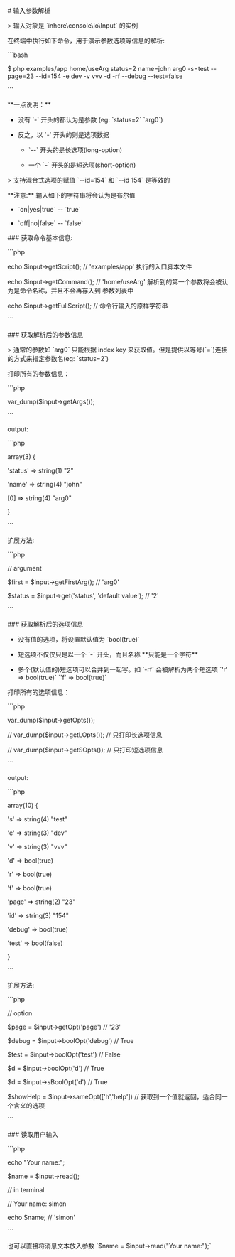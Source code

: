 \# 输入参数解析

&gt; 输入对象是 \`inhere\console\io\Input\` 的实例

在终端中执行如下命令，用于演示参数选项等信息的解析:

\`\`\`bash

$ php examples/app home/useArg status=2 name=john arg0 -s=test --page=23 --id=154 -e dev -v vvv -d -rf --debug --test=false

\`\`\`

\*\*一点说明：\*\*

* 没有 \`-\` 开头的都认为是参数 \(eg: \`status=2\` \`arg0\`\)

* 反之，以 \`-\` 开头的则是选项数据

  * \`--\` 开头的是长选项\(long-option\)

  * 一个 \`-\` 开头的是短选项\(short-option\)

&gt; 支持混合式选项的赋值 \`--id=154\` 和 \`--id 154\` 是等效的

\*\*注意:\*\* 输入如下的字符串将会认为是布尔值

* \`on\|yes\|true\` -- \`true\`

* \`off\|no\|false\` -- \`false\`

\#\#\# 获取命令基本信息:

\`\`\`php

echo $input-&gt;getScript\(\);   // 'examples/app' 执行的入口脚本文件

echo $input-&gt;getCommand\(\); // 'home/useArg' 解析到的第一个参数将会被认为是命令名称，并且不会再存入到 参数列表中

echo $input-&gt;getFullScript\(\); // 命令行输入的原样字符串

\`\`\`

\#\#\# 获取解析后的参数信息

&gt; 通常的参数如 \`arg0\` 只能根据 index key 来获取值。但是提供以等号\(\`=\`\)连接的方式来指定参数名\(eg: \`status=2\`\)

打印所有的参数信息：

\`\`\`php

var\_dump\($input-&gt;getArgs\(\)\);

\`\`\`

output:

\`\`\`php

array\(3\) {

'status' =&gt; string\(1\) "2"

'name' =&gt; string\(4\) "john"

\[0\] =&gt; string\(4\) "arg0"

}

\`\`\`

扩展方法:

\`\`\`php

// argument

$first = $input-&gt;getFirstArg\(\); // 'arg0'

$status = $input-&gt;get\('status', 'default value'\); // '2'

\`\`\`

\#\#\# 获取解析后的选项信息

* 没有值的选项，将设置默认值为 \`bool\(true\)\`

* 短选项不仅仅只是以一个 \`-\` 开头，而且名称 \*\*只能是一个字符\*\*

* 多个\(默认值的\)短选项可以合并到一起写。如 \`-rf\` 会被解析为两个短选项 \`'r' =&gt; bool\(true\)\` \`'f' =&gt; bool\(true\)\`

打印所有的选项信息：

\`\`\`php

var\_dump\($input-&gt;getOpts\(\)\);

// var\_dump\($input-&gt;getLOpts\(\)\); // 只打印长选项信息

// var\_dump\($input-&gt;getSOpts\(\)\); // 只打印短选项信息

\`\`\`

output:

\`\`\`php

array\(10\) {

's' =&gt; string\(4\) "test"

'e' =&gt; string\(3\) "dev"

'v' =&gt; string\(3\) "vvv"

'd' =&gt; bool\(true\)

'r' =&gt; bool\(true\)

'f' =&gt; bool\(true\)

'page' =&gt; string\(2\) "23"

'id' =&gt;   string\(3\) "154"

'debug' =&gt; bool\(true\)

'test' =&gt; bool\(false\)

}

\`\`\`

扩展方法:

\`\`\`php

// option

$page = $input-&gt;getOpt\('page'\) // '23'

$debug = $input-&gt;boolOpt\('debug'\) // True

$test = $input-&gt;boolOpt\('test'\) // False

$d = $input-&gt;boolOpt\('d'\) // True

$d = $input-&gt;sBoolOpt\('d'\) // True

$showHelp = $input-&gt;sameOpt\(\['h','help'\]\) // 获取到一个值就返回，适合同一个含义的选项

\`\`\`

\#\#\# 读取用户输入

\`\`\`php

echo "Your name:";

$name = $input-&gt;read\(\);

// in terminal

// Your name: simon

echo $name; // 'simon'

\`\`\`

也可以直接将消息文本放入参数 \`$name = $input-&gt;read\("Your name:"\);\`

